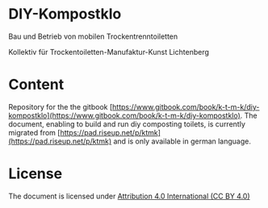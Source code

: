 # DIY-Kompostklo

Bau und Betrieb von mobilen Trockentrenntoiletten

Kollektiv für Trockentoiletten-Manufaktur-Kunst Lichtenberg

# Content

Repository for the the gitbook [https://www.gitbook.com/book/k-t-m-k/diy-kompostklo](https://www.gitbook.com/book/k-t-m-k/diy-kompostklo). The document, enabling to build and run diy composting toilets, is currently migrated from [https://pad.riseup.net/p/ktmk](https://pad.riseup.net/p/ktmk) and is only available in german language.

# License

The document is licensed under [Attribution 4.0 International \(CC BY 4.0\)](https://creativecommons.org/licenses/by/4.0/)

